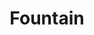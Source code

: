 ---
codehost: https://github.com/nyousefi/Fountain
logohandle: fountainio
sort: fountain
title: Fountain
twitter: https://x.com/ryannelson
website: https://fountain.io/
---